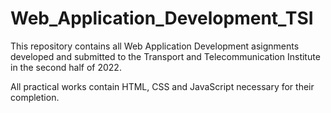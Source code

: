 # Web_Application_Development_TSI

This repository contains all Web Application Development asignments developed and submitted to the Transport and Telecommunication Institute in the second half of 2022.

All practical works contain HTML, CSS and JavaScript necessary for their completion.
